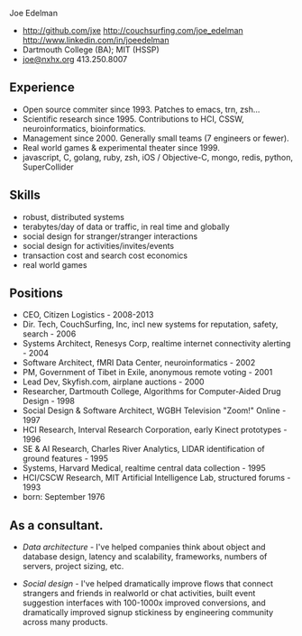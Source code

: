 Joe Edelman

* http://github.com/jxe http://couchsurfing.com/joe_edelman http://www.linkedin.com/in/joeedelman
* Dartmouth College (BA); MIT (HSSP)
* joe@nxhx.org 413.250.8007


## Experience

* Open source commiter since 1993.  Patches to emacs, trn, zsh...
* Scientific research since 1995.  Contributions to HCI, CSSW, neuroinformatics, bioinformatics.
* Management since 2000. Generally small teams (7 engineers or fewer).
* Real world games & experimental theater since 1999.
* javascript, C, golang, ruby, zsh, iOS / Objective-C, mongo, redis, python, SuperCollider


## Skills

* robust, distributed systems
* terabytes/day of data or traffic, in real time and globally
* social design for stranger/stranger interactions
* social design for activities/invites/events
* transaction cost and search cost economics
* real world games


## Positions

* CEO, Citizen Logistics - 2008-2013
* Dir. Tech, CouchSurfing, Inc, incl new systems for reputation, safety, search - 2006
* Systems Architect, Renesys Corp, realtime internet connectivity alerting - 2004
* Software Architect, fMRI Data Center, neuroinformatics - 2002
* PM, Government of Tibet in Exile, anonymous remote voting - 2001
* Lead Dev, Skyfish.com, airplane auctions - 2000
* Researcher, Dartmouth College, Algorithms for Computer-Aided Drug Design - 1998
* Social Design & Software Architect, WGBH Television "Zoom!" Online - 1997
* HCI Research, Interval Research Corporation, early Kinect prototypes - 1996
* SE & AI Research, Charles River Analytics, LIDAR identification of ground features - 1995
* Systems, Harvard Medical, realtime central data collection - 1995
* HCI/CSCW Research, MIT Artificial Intelligence Lab, structured forums - 1993
* born: September 1976


## As a consultant.

* *Data architecture* - I've helped companies think about object and database design, latency and scalability, frameworks, numbers of servers, project sizing, etc. 

* *Social design* - I've helped dramatically improve flows that connect strangers and friends in realworld or chat activities, built event suggestion interfaces with 100-1000x improved conversions, and dramatically improved signup stickiness by engineering community across many products.
